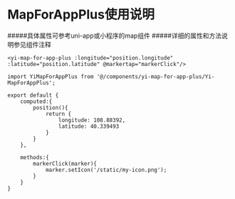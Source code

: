 # MapForAppPlus使用说明
#####具体属性可参考uni-app或小程序的map组件
#####详细的属性和方法说明参见组件注释
```vue
<yi-map-for-app-plus :longitude="position.longitude" :latitude="position.latitude" @markertap="markerClick"/>
```

```ecmascript 6
import YiMapForAppPlus from '@/components/yi-map-for-app-plus/Yi-MapForAppPlus';

export default {
    computed:{
        position(){
            return {
                longitude: 108.88392,
                latitude: 40.339493
            }
        }
    },
    
    methods:{
        markerClick(marker){
            marker.setIcon('/static/my-icon.png');
        }
    }
}

```
